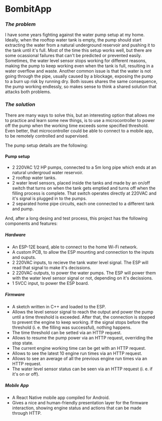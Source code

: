 # BombitApp

### *The problem*
I have some years fighting against the water pump setup at my home. Ideally, when the rooftop water tank is empty, the pump should start extracting the water from a natural underground reservoir and pushing it to the tank until it's full. Most of the time this setup works well, but there are some ocassional failures that can't be predicted or prevented easily. Sometimes, the water level sensor stops working for different reasons, making the pump to keep working even when the tank is full, resulting in a water overflow and waste. Another common issue is that the water is not going through the pipe, usually caused by a blockage, exposing the pump to a burn up risk by running dry. Both issues shares the same consequence, the pump working endlessly, so makes sense to think a shared solution that attacks both problems.

### *The solution*
There are many ways to solve this, but an interesting option that allows me to practice and learn some new things, is to use a microcontroller to power off the pump when the working time exceeds some specified threshold. Even better, that microcontroller could be able to connect to a mobile app, to be remotely controlled and supervised. 

The pump setup details are the following:

#### Pump setup
- 2 220VAC 1/2 HP pumps, connected to a 5m long pipe which ends at an natural undergroud water reservoir.
- 2 rooftop water tanks.
- 2 water level sensors, placed inside the tanks and made by an on/off switch that turns on when the tank gets emptied and turns off when the filling process is complete. That switch operates directly at 220VAC and it's signal is plugged in to the pumps.
- 2 separated home pipe circuits, each one connected to a different tank and pump.

And, after a long desing and test process, this project has the following components and features:

##### Hardware
- An ESP-12E board, able to connect to the home Wi-Fi network.
- A custom PCB, to allow the ESP mounting and connection to the inputs and ouputs.
- 2 220VAC inputs, to recieve the tank water level signal. The ESP will read that signal to make it's decissions.
- 2 220VAC outputs, to power the water pumps. The ESP will power them with the water level sensor signal or not, depending on it's decissions.
- 1 5VCC input, to power the ESP board.

##### Firmware
- A sketch written in C++ and loaded to the ESP.
- Allows the level sensor signal to reach the output and power the pump until a time threshold is exceeded. After that, the connection is stopped to prevent the engine to keep working. If the signal stops before the threshold (i. e. the filling was successful), nothing happens.
- The time threshold can be setted via an HTTP request.
- Allows to resume the pump power via an HTTP request, overriding the stop state.
- The current engine working time can be get with an HTTP request.
- Allows to see the latest 10 engine run times via an HTTP request.
- Allows to see an average of all the previous engine run times via an HTTP request.
- The water level sensor status can be seen via an HTTP request (i. e. if it's on or off).

##### Mobile App
- A React Native mobile app compiled for Android.
- Gives a nice and human-friendly presentation layer for the firmware interaction, showing engine status and actions that can be made through HTTP.
